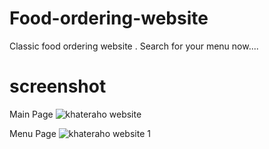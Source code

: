 # Food-ordering-website
Classic food ordering website . Search for your menu now....



# screenshot
Main Page 
![khateraho website](https://github.com/kartik432/Food-ordering-website/assets/80540292/fca60a5b-2444-4c25-99bf-9d63d8d3df99)

Menu Page
![khateraho website 1](https://github.com/kartik432/Food-ordering-website/assets/80540292/b4aefc59-463d-41e1-ba5f-a1eda8bba76a)
